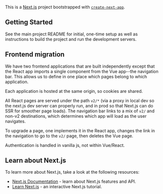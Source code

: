 This is a [Next.js](https://nextjs.org) project bootstrapped with [`create-next-app`](https://nextjs.org/docs/pages/api-reference/create-next-app).

## Getting Started

See the main project README for initial, one-time setup as well as instructions
to build the project and run the development servers.

## Frontend migration

We have two frontend applications that are built independently except that the
React app imports a single component from the Vue app--the navigation bar.
This allows us to define in one place which pages belong to which application.

Each application is hosted at the same origin, so cookies are shared.

All React pages are served under the path `v2/*`  (via a proxy in local dev so
the next.js dev server can properly run, and in prod so that Next.js can do SSR
for smoother page loads). The navigation bar links to a mix of `v2/` and non-v2
destinations, which determines which app will load as the user navigates.

To upgrade a page, one implements it in the React app, changes the link in the
navigation to go to the `v2/` page, then deletes the Vue page.

Authentication is handled in vanilla js, not within Vue/React.

## Learn about Next.js

To learn more about Next.js, take a look at the following resources:

- [Next.js Documentation](https://nextjs.org/docs) - learn about Next.js features and API.
- [Learn Next.js](https://nextjs.org/learn-pages-router) - an interactive Next.js tutorial.

